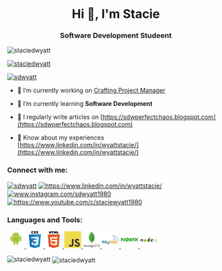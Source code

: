 <h1 align="center">Hi 👋, I'm Stacie</h1>
<h3 align="center">Software Development Studeent</h3>

<p align="left"> <img src="https://komarev.com/ghpvc/?username=staciedwyatt&label=Profile%20views&color=0e75b6&style=flat" alt="staciedwyatt" /> </p>

<p align="left"> <a href="https://github.com/ryo-ma/github-profile-trophy"><img src="https://github-profile-trophy.vercel.app/?username=staciedwyatt" alt="staciedwyatt" /></a> </p>

<p align="left"> <a href="https://twitter.com/sdwyatt" target="blank"><img src="https://img.shields.io/twitter/follow/sdwyatt?logo=twitter&style=for-the-badge" alt="sdwyatt" /></a> </p>

- 🔭 I’m currently working on [Crafting Project Manager](https://github.com/suedarby/TheCraftingProjectManager/projects)

- 🌱 I’m currently learning **Software Development**

- 📝 I regularly write articles on [https://sdwperfectchaos.blogspot.com](https://sdwperfectchaos.blogspot.com)

- 📄 Know about my experiences [https://www.linkedin.com/in/wyattstacie/](https://www.linkedin.com/in/wyattstacie/)

<h3 align="left">Connect with me:</h3>
<p align="left">
<a href="https://twitter.com/sdwyatt" target="blank"><img align="center" src="https://raw.githubusercontent.com/rahuldkjain/github-profile-readme-generator/master/src/images/icons/Social/twitter.svg" alt="sdwyatt" height="30" width="40" /></a>
<a href="https://linkedin.com/in/https://www.linkedin.com/in/wyattstacie/" target="blank"><img align="center" src="https://raw.githubusercontent.com/rahuldkjain/github-profile-readme-generator/master/src/images/icons/Social/linked-in-alt.svg" alt="https://www.linkedin.com/in/wyattstacie/" height="30" width="40" /></a>
<a href="https://instagram.com/www.instagram.com/sdwyatt1980" target="blank"><img align="center" src="https://raw.githubusercontent.com/rahuldkjain/github-profile-readme-generator/master/src/images/icons/Social/instagram.svg" alt="www.instagram.com/sdwyatt1980" height="30" width="40" /></a>
<a href="https://www.youtube.com/c/https://www.youtube.com/c/staciewyatt1980" target="blank"><img align="center" src="https://raw.githubusercontent.com/rahuldkjain/github-profile-readme-generator/master/src/images/icons/Social/youtube.svg" alt="https://www.youtube.com/c/staciewyatt1980" height="30" width="40" /></a>
</p>

<h3 align="left">Languages and Tools:</h3>
<p align="left"> <a href="https://developer.android.com" target="_blank" rel="noreferrer"> <img src="https://raw.githubusercontent.com/devicons/devicon/master/icons/android/android-original-wordmark.svg" alt="android" width="40" height="40"/> </a> <a href="https://www.w3schools.com/css/" target="_blank" rel="noreferrer"> <img src="https://raw.githubusercontent.com/devicons/devicon/master/icons/css3/css3-original-wordmark.svg" alt="css3" width="40" height="40"/> </a> <a href="https://www.w3.org/html/" target="_blank" rel="noreferrer"> <img src="https://raw.githubusercontent.com/devicons/devicon/master/icons/html5/html5-original-wordmark.svg" alt="html5" width="40" height="40"/> </a> <a href="https://developer.mozilla.org/en-US/docs/Web/JavaScript" target="_blank" rel="noreferrer"> <img src="https://raw.githubusercontent.com/devicons/devicon/master/icons/javascript/javascript-original.svg" alt="javascript" width="40" height="40"/> </a> <a href="https://www.mongodb.com/" target="_blank" rel="noreferrer"> <img src="https://raw.githubusercontent.com/devicons/devicon/master/icons/mongodb/mongodb-original-wordmark.svg" alt="mongodb" width="40" height="40"/> </a> <a href="https://www.mysql.com/" target="_blank" rel="noreferrer"> <img src="https://raw.githubusercontent.com/devicons/devicon/master/icons/mysql/mysql-original-wordmark.svg" alt="mysql" width="40" height="40"/> </a> <a href="https://www.nginx.com" target="_blank" rel="noreferrer"> <img src="https://raw.githubusercontent.com/devicons/devicon/master/icons/nginx/nginx-original.svg" alt="nginx" width="40" height="40"/> </a> <a href="https://nodejs.org" target="_blank" rel="noreferrer"> <img src="https://raw.githubusercontent.com/devicons/devicon/master/icons/nodejs/nodejs-original-wordmark.svg" alt="nodejs" width="40" height="40"/> </a> </p>

<p><img align="left" src="https://github-readme-stats.vercel.app/api/top-langs?username=staciedwyatt&show_icons=true&locale=en&layout=compact" alt="staciedwyatt" /></p>

<p>&nbsp;<img align="center" src="https://github-readme-stats.vercel.app/api?username=staciedwyatt&show_icons=true&locale=en" alt="staciedwyatt" /></p>
